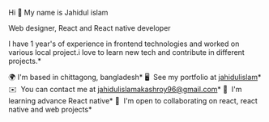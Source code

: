 Hi 👋 My name is Jahidul islam

Web designer, React and React native developer

I have 1 year's of experience in frontend technologies and worked on various local project.i love to learn new tech and contribute in different projects.* 


🌍 I'm based in chittagong, bangladesh* 
🖥️  See my portfolio at [jahidulislam](https://jahidulislamweb.netlify.app/)* 
✉️  You can contact me at [jahidulislamakashroy96@gmail.com](mailto:jahidulislamakashroy96@gmail.com)*
🧠  I'm learning advance React native* 
🤝  I'm open to collaborating on react, react native and web projects* 


